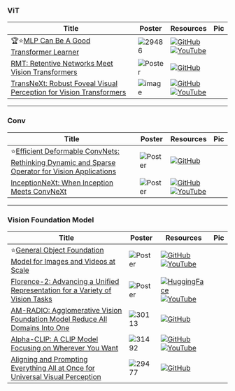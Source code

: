 ### ViT
|Title|Poster|Resources|Pic|
|------|------|------|------|
| 🏆⭐[MLP Can Be A Good Transformer Learner ](https://openaccess.thecvf.com/content/CVPR2024/html/Lin_MLP_Can_Be_A_Good_Transformer_Learner_CVPR_2024_paper.html)|![29486](https://github.com/HeChengHui/CVPR2024/assets/84503515/1aab8ad2-a8dc-46f5-b009-655b7b03d4eb)| [![GitHub](https://img.shields.io/github/stars/sihaoevery/lambda_vit?style=social)](https://github.com/sihaoevery/lambda_vit)<br> [![YouTube](https://img.shields.io/badge/YouTube-%23FF0000.svg?style=for-the-badge&logo=YouTube&logoColor=white)](https://www.youtube.com/watch?v=sfBIZXsrzgc)
| [RMT: Retentive Networks Meet Vision Transformers ](https://openaccess.thecvf.com/content/CVPR2024/html/Fan_RMT_Retentive_Networks_Meet_Vision_Transformers_CVPR_2024_paper.html)| ![Poster](https://cvpr.thecvf.com/media/PosterPDFs/CVPR%202024/30086.png?t=1716465605.0185454) | [![GitHub](https://img.shields.io/github/stars/qhfan/RMT?style=social)](https://github.com/qhfan/RMT)
|[TransNeXt: Robust Foveal Visual Perception for Vision Transformers](https://openaccess.thecvf.com/content/CVPR2024/html/Shi_TransNeXt_Robust_Foveal_Visual_Perception_for_Vision_Transformers_CVPR_2024_paper.html)| ![image](https://github.com/HeChengHui/CVPR2024/assets/84503515/ef4e1c42-b053-4945-9a50-55e39a380012)| [![GitHub](https://img.shields.io/github/stars/DaiShiResearch/TransNeXt?style=social)](https://github.com/DaiShiResearch/TransNeXt)<br> [![YouTube](https://img.shields.io/badge/YouTube-%23FF0000.svg?style=for-the-badge&logo=YouTube&logoColor=white)](https://www.youtube.com/watch?v=MTv3QpNXMU8)

---

### Conv
|Title|Poster|Resources|Pic|
|------|------|------|------|
| ⭐[Efficient Deformable ConvNets: Rethinking Dynamic and Sparse Operator for Vision Applications ](https://openaccess.thecvf.com/content/CVPR2024/html/Xiong_Efficient_Deformable_ConvNets_Rethinking_Dynamic_and_Sparse_Operator_for_Vision_CVPR_2024_paper.html)|![Poster](https://cvpr.thecvf.com/media/PosterPDFs/CVPR%202024/31637.png?t=1717602259.6634343) | [![GitHub](https://img.shields.io/github/stars/OpenGVLab/DCNv4?style=social)](https://github.com/OpenGVLab/DCNv4)
|  [InceptionNeXt: When Inception Meets ConvNeXt ](https://openaccess.thecvf.com/content/CVPR2024/html/Yu_InceptionNeXt_When_Inception_Meets_ConvNeXt_CVPR_2024_paper.html)| ![Poster](https://cvpr.thecvf.com/media/PosterPDFs/CVPR%202024/29336.png?t=1717392635.727063) | [![GitHub](https://img.shields.io/github/stars/sail-sg/inceptionnext?style=social)](https://github.com/sail-sg/inceptionnext)<br> [![YouTube](https://img.shields.io/badge/YouTube-%23FF0000.svg?style=for-the-badge&logo=YouTube&logoColor=white)](https://www.youtube.com/watch?v=FqR47ON8tdg)

---

### Vision Foundation Model
|Title|Poster|Resources|Pic|
|------|------|------|------|
| ⭐[General Object Foundation Model for Images and Videos at Scale ](https://openaccess.thecvf.com/content/CVPR2024/html/Wu_General_Object_Foundation_Model_for_Images_and_Videos_at_Scale_CVPR_2024_paper.html)| ![Poster](https://github.com/HeChengHui/CVPR2024/blob/main/Papers/Topics/Vision%20LLM/assets/29939.png) | [![GitHub](https://img.shields.io/github/stars/FoundationVision/GLEE?style=social)](https://github.com/FoundationVision/GLEE)<br> [![YouTube](https://img.shields.io/badge/YouTube-%23FF0000.svg?style=for-the-badge&logo=YouTube&logoColor=white)](https://www.youtube.com/watch?v=PSVhfTPx0GQ)
| [Florence-2: Advancing a Unified Representation for a Variety of Vision Tasks ](https://openaccess.thecvf.com/content/CVPR2024/html/Xiao_Florence-2_Advancing_a_Unified_Representation_for_a_Variety_of_Vision_CVPR_2024_paper.html)| ![Poster](https://cvpr.thecvf.com/media/PosterPDFs/CVPR%202024/30529.png?t=1717455193.7819567) | [![HuggingFace](https://img.shields.io/badge/hugging_face-1?style=for-the-badge&logo=huggingface&logoColor=%23FFD21E&color=white)](https://huggingface.co/microsoft/Florence-2-large) <br> [![YouTube](https://img.shields.io/badge/YouTube-%23FF0000.svg?style=for-the-badge&logo=YouTube&logoColor=white)](https://www.youtube.com/watch?v=cOlyA00K1ec)
| [AM-RADIO: Agglomerative Vision Foundation Model Reduce All Domains Into One ](https://openaccess.thecvf.com/content/CVPR2024/html/Ranzinger_AM-RADIO_Agglomerative_Vision_Foundation_Model_Reduce_All_Domains_Into_One_CVPR_2024_paper.html)| ![30113](https://github.com/HeChengHui/CVPR2024/assets/84503515/dcd7a422-999a-410f-ad7d-48a23d71d076)| [![GitHub](https://img.shields.io/github/stars/NVlabs/RADIO?style=social)](https://github.com/NVlabs/RADIO)
|  [Alpha-CLIP: A CLIP Model Focusing on Wherever You Want ](https://openaccess.thecvf.com/content/CVPR2024/html/Sun_Alpha-CLIP_A_CLIP_Model_Focusing_on_Wherever_You_Want_CVPR_2024_paper.html)| ![31492](https://github.com/HeChengHui/CVPR2024/assets/84503515/3f1c76a9-f7f2-4e1d-8d87-cfe7a1b6e2e6)| [![GitHub](https://img.shields.io/github/stars/SunzeY/AlphaCLIP?style=social)](https://github.com/SunzeY/AlphaCLIP)<br> [![YouTube](https://img.shields.io/badge/YouTube-%23FF0000.svg?style=for-the-badge&logo=YouTube&logoColor=white)](https://www.youtube.com/watch?v=QCEIKPZpZz0)
| [Aligning and Prompting Everything All at Once for Universal Visual Perception ](https://openaccess.thecvf.com/content/CVPR2024/html/Shen_Aligning_and_Prompting_Everything_All_at_Once_for_Universal_Visual_CVPR_2024_paper.html)| ![29477](https://github.com/HeChengHui/CVPR2024/assets/84503515/5ee3dbe9-9a52-44f1-9c8c-24b5680d64fe)| [![GitHub](https://img.shields.io/github/stars/shenyunhang/APE?style=social)](https://github.com/shenyunhang/APE)
